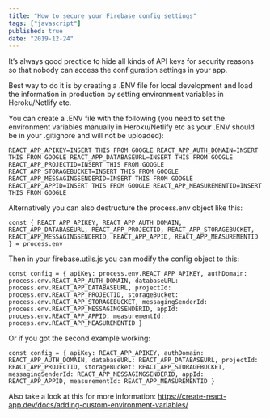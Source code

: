 ```yaml
---
title: "How to secure your Firebase config settings"
tags: ["javascript"]
published: true
date: "2019-12-24"
---
```


It’s always good prectice to hide all kinds of API keys for security reasons so that nobody can access the configuration settings in your app.

Best way to do it is by creating a .ENV file for local development and load the information in production by setting environment variables in Heroku/Netlify etc.

You can create a .ENV file with the following (you need to set the environment variables manually in Heroku/Netlify etc as your .ENV should be in your .gitignore and will not be uploaded):

`REACT_APP_APIKEY=INSERT THIS FROM GOOGLE REACT_APP_AUTH_DOMAIN=INSERT THIS FROM GOOGLE REACT_APP_DATABASEURL=INSERT THIS FROM GOOGLE REACT_APP_PROJECTID=INSERT THIS FROM GOOGLE REACT_APP_STORAGEBUCKET=INSERT THIS FROM GOOGLE REACT_APP_MESSAGINGSENDERID=INSERT THIS FROM GOOGLE REACT_APP_APPID=INSERT THIS FROM GOOGLE REACT_APP_MEASUREMENTID=INSERT THIS FROM GOOGLE`

Alternatively you can also destructure the process.env object like this:

`const { REACT_APP_APIKEY, REACT_APP_AUTH_DOMAIN, REACT_APP_DATABASEURL, REACT_APP_PROJECTID, REACT_APP_STORAGEBUCKET, REACT_APP_MESSAGINGSENDERID, REACT_APP_APPID, REACT_APP_MEASUREMENTID } = process.env`

Then in your firebase.utils.js you can modify the config object to this:

`const config = { apiKey: process.env.REACT_APP_APIKEY, authDomain: process.env.REACT_APP_AUTH_DOMAIN, databaseURL: process.env.REACT_APP_DATABASEURL, projectId: process.env.REACT_APP_PROJECTID, storageBucket: process.env.REACT_APP_STORAGEBUCKET, messagingSenderId: process.env.REACT_APP_MESSAGINGSENDERID, appId: process.env.REACT_APP_APPID, measurementId: process.env.REACT_APP_MEASUREMENTID }`

Or if you got the second example working:

`const config = { apiKey: REACT_APP_APIKEY, authDomain: REACT_APP_AUTH_DOMAIN, databaseURL: REACT_APP_DATABASEURL, projectId: REACT_APP_PROJECTID, storageBucket: REACT_APP_STORAGEBUCKET, messagingSenderId: REACT_APP_MESSAGINGSENDERID, appId: REACT_APP_APPID, measurementId: REACT_APP_MEASUREMENTID }`

Also take a look at this for more information: https://create-react-app.dev/docs/adding-custom-environment-variables/
